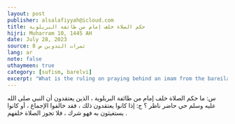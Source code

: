 ```yaml
---
layout: post
publisher: alsalafiyyah@icloud.com
title: حكم الصلاة خلف إمام من طائفة البريلوية
hijri: Muharram 10, 1445 AH
date: July 28, 2023
source: 8 ثمرات التدوين ص 
lang: ar
note: false
uthaymeen: true
category: [sufism, barelvi]
excerpt: "What is the ruling on praying behind an imam from the bareilawi sect, who believes that the Prophet ﷺ is alive and present and can see us."
---
```


س: ما حكم الصلاة خلف إمام من طائفة البريلوية ، الذين يعتقدون أن النبي صلى الله عليه وسلم حي حاضر ناظر ؟
ج: إذا كانوا يعتقدون ذلك ، فقد خالفوا الإجماع ، أو كانوا يستغيثون به فهو شرك ، فلا تجوز الصلاة خلفهم . 
